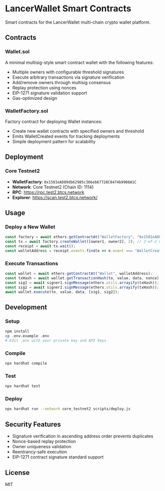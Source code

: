 # LancerWallet Smart Contracts

Smart contracts for the LancerWallet multi-chain crypto wallet platform.

## Contracts

### Wallet.sol
A minimal multisig-style smart contract wallet with the following features:
- Multiple owners with configurable threshold signatures
- Execute arbitrary transactions via signature verification
- Add/remove owners through multisig consensus
- Replay protection using nonces
- EIP-1271 signature validation support
- Gas-optimized design

### WalletFactory.sol
Factory contract for deploying Wallet instances:
- Create new wallet contracts with specified owners and threshold
- Emits WalletCreated events for tracking deployments
- Simple deployment pattern for scalability

## Deployment

### Core Testnet2
- **WalletFactory**: `0x1581eAD89db62985c366eb67728C0474b9908A1C`
- **Network**: Core Testnet2 (Chain ID: 1114)
- **RPC**: https://rpc.test2.btcs.network
- **Explorer**: https://scan.test2.btcs.network/

## Usage

### Deploy a New Wallet
```javascript
const factory = await ethers.getContractAt("WalletFactory", "0x1581eAD89db62985c366eb67728C0474b9908A1C");
const tx = await factory.createWallet([owner1, owner2], 2); // 2-of-2 multisig
const receipt = await tx.wait();
const walletAddress = receipt.events.find(e => e.event === "WalletCreated").args.wallet;
```

### Execute Transactions
```javascript
const wallet = await ethers.getContractAt("Wallet", walletAddress);
const txHash = await wallet.getTransactionHash(to, value, data, nonce);
const sig1 = await signer1.signMessage(ethers.utils.arrayify(txHash));
const sig2 = await signer2.signMessage(ethers.utils.arrayify(txHash));
await wallet.execute(to, value, data, [sig1, sig2]);
```

## Development

### Setup
```bash
npm install
cp .env.example .env
# Edit .env with your private key and API keys
```

### Compile
```bash
npx hardhat compile
```

### Test
```bash
npx hardhat test
```

### Deploy
```bash
npx hardhat run --network core_testnet2 scripts/deploy.js
```

## Security Features
- Signature verification in ascending address order prevents duplicates
- Nonce-based replay protection
- Owner uniqueness validation
- Reentrancy-safe execution
- EIP-1271 contract signature standard support

## License
MIT